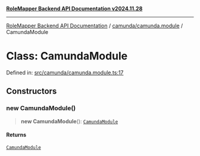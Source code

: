 [**RoleMapper Backend API Documentation v2024.11.28**](../../../README.md)

***

[RoleMapper Backend API Documentation](../../../modules.md) / [camunda/camunda.module](../README.md) / CamundaModule

# Class: CamundaModule

Defined in: [src/camunda/camunda.module.ts:17](https://github.com/FlowCraft-AG/RoleMapper/blob/536244048d4b335d6a9047c5d05cfa1a8bc97efb/backend/src/camunda/camunda.module.ts#L17)

## Constructors

### new CamundaModule()

> **new CamundaModule**(): [`CamundaModule`](CamundaModule.md)

#### Returns

[`CamundaModule`](CamundaModule.md)
